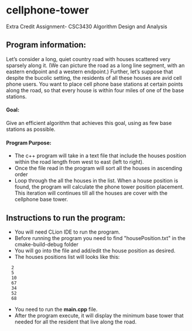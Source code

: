 # cellphone-tower
Extra Credit Assignment- CSC3430 Algorithm Design and Analysis

## Program information:
  Let’s consider a long, quiet country road with houses scattered very
sparsely along it. (We can picture the road as a long line segment, with
an eastern endpoint and a western endpoint.) Further, let’s suppose that
despite the bucolic setting, the residents of all these houses are avid cell
phone users. You want to place cell phone base stations at certain points
along the road, so that every house is within four miles of one of the base
stations.
#### Goal:
Give an efficient algorithm that achieves this goal, using as few base
stations as possible.
#### Program Purpose:
- The c++ program will take in a text file that include the houses position within the road 
length from west to east (left to right).
- Once the file read in the program will sort all the houses in ascending order
- Loop through the all the houses in the list. When a house position is found, the program
  will calculate the phone tower position placement. This iteration will continues till
  all the houses are cover with the cellphone base tower. 

## Instructions to run the program:

- You will need CLion IDE to run the program.
- Before running the program you need to find "housePosition.txt" in the cmake-build-debug folder
- You will go into the file and add/edit the house position as desired.
- The houses positions list will looks like this: 
```
  2
  5
  10
  67
  34
  52
  68
```
- You need to run the **main.cpp** file. 
- After the program execute, it will display the minimum base tower that needed for all the resident 
  that live along the road. 

 
